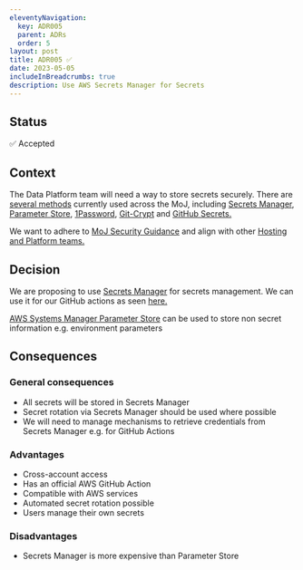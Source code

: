 ```yaml
---
eleventyNavigation:
  key: ADR005
  parent: ADRs
  order: 5
layout: post
title: ADR005 ✅
date: 2023-05-05
includeInBreadcrumbs: true
description: Use AWS Secrets Manager for Secrets
---
```


## Status

✅ Accepted

## Context

The Data Platform team will need a way to store secrets securely. There are [several methods](https://security-guidance.service.justice.gov.uk/secrets-management/#application--infrastructure-secrets) currently used across the MoJ, including [Secrets Manager](https://aws.amazon.com/secrets-manager/), [Parameter Store](https://docs.aws.amazon.com/systems-manager/latest/userguide/systems-manager-parameter-store.html), [1Password](https://operations-engineering.service.justice.gov.uk/documentation/services.html#services), [Git-Crypt](https://github.com/AGWA/git-crypt) and [GitHub Secrets.](https://docs.github.com/en/actions/security-guides/encrypted-secrets)

We want to adhere to [MoJ Security Guidance](https://security-guidance.service.justice.gov.uk/secrets-management/#application--infrastructure-secrets) and align with other [Hosting and Platform teams.](https://technical-guidance.service.justice.gov.uk/documentation/standards/hosting.html)

## Decision

We are proposing to use [Secrets Manager](https://aws.amazon.com/secrets-manager/) for secrets management. We can use it for our GitHub actions as seen [here.](https://github.com/ministryofjustice/data-platform/blob/main/.github/workflows/platform-pagerduty-rota-to-slack.yml#L61-L67)

[AWS Systems Manager Parameter Store](https://docs.aws.amazon.com/systems-manager/latest/userguide/systems-manager-parameter-store.html) can be used to store non secret information e.g. environment parameters

## Consequences

### General consequences

* All secrets will be stored in Secrets Manager
* Secret rotation via Secrets Manager should be used where possible
* We will need to manage mechanisms to retrieve credentials from Secrets Manager e.g. for GitHub Actions

### Advantages

* Cross-account access
* Has an official AWS GitHub Action
* Compatible with AWS services
* Automated secret rotation possible
* Users manage their own secrets

### Disadvantages

* Secrets Manager is more expensive than Parameter Store
